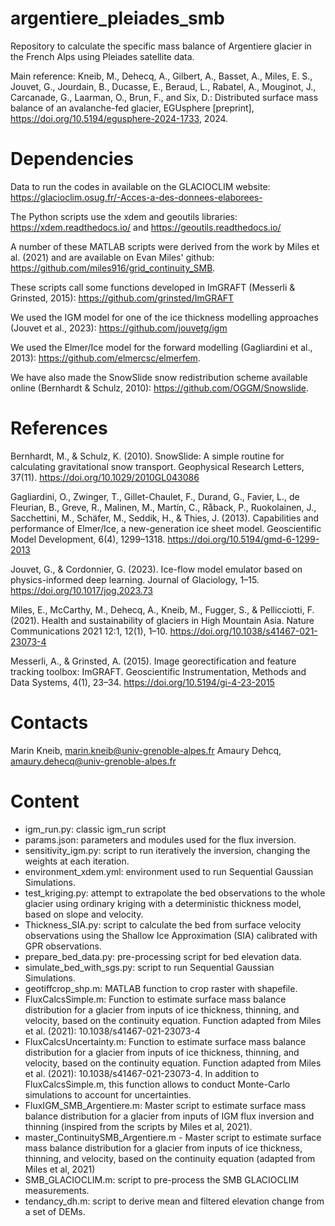 # argentiere_pleiades_smb
Repository to calculate the specific mass balance of Argentiere glacier in the French Alps using Pleiades satellite data.

Main reference: Kneib, M., Dehecq, A., Gilbert, A., Basset, A., Miles, E. S., Jouvet, G., Jourdain, B., Ducasse, E., Beraud, L., Rabatel, A., Mouginot, J., Carcanade, G., Laarman, O., Brun, F., and Six, D.: Distributed surface mass balance of an avalanche-fed glacier, EGUsphere [preprint], https://doi.org/10.5194/egusphere-2024-1733, 2024.

# Dependencies

Data to run the codes in available on the GLACIOCLIM website: https://glacioclim.osug.fr/-Acces-a-des-donnees-elaborees-

The Python scripts use the xdem and geoutils libraries: https://xdem.readthedocs.io/ and https://geoutils.readthedocs.io/

A number of these MATLAB scripts were derived from the work by Miles et al. (2021) and are available on Evan Miles' github: https://github.com/miles916/grid_continuity_SMB. 

These scripts call some functions developed in ImGRAFT (Messerli & Grinsted, 2015): https://github.com/grinsted/ImGRAFT

We used the IGM model for one of the ice thickness modelling approaches (Jouvet et al., 2023): https://github.com/jouvetg/igm 

We used the Elmer/Ice model for the forward modelling (Gagliardini et al., 2013): https://github.com/elmercsc/elmerfem. 

We have also made the SnowSlide snow redistribution scheme available online (Bernhardt & Schulz, 2010): https://github.com/OGGM/Snowslide. 

# References
Bernhardt, M., & Schulz, K. (2010). SnowSlide: A simple routine for calculating gravitational snow transport. Geophysical Research Letters, 37(11). https://doi.org/10.1029/2010GL043086

Gagliardini, O., Zwinger, T., Gillet-Chaulet, F., Durand, G., Favier, L., de Fleurian, B., Greve, R., Malinen, M., Martín, C., Råback, P., Ruokolainen, J., Sacchettini, M., Schäfer, M., Seddik, H., & Thies, J. (2013). Capabilities and performance of Elmer/Ice, a new-generation ice sheet model. Geoscientific Model Development, 6(4), 1299–1318. https://doi.org/10.5194/gmd-6-1299-2013

Jouvet, G., & Cordonnier, G. (2023). Ice-flow model emulator based on physics-informed deep learning. Journal of Glaciology, 1–15. https://doi.org/10.1017/jog.2023.73

Miles, E., McCarthy, M., Dehecq, A., Kneib, M., Fugger, S., & Pellicciotti, F. (2021). Health and sustainability of glaciers in High Mountain Asia. Nature Communications 2021 12:1, 12(1), 1–10. https://doi.org/10.1038/s41467-021-23073-4

Messerli, A., & Grinsted, A. (2015). Image georectification and feature tracking toolbox: ImGRAFT. Geoscientific Instrumentation, Methods and Data Systems, 4(1), 23–34. https://doi.org/10.5194/gi-4-23-2015

# Contacts 
Marin Kneib, marin.kneib@univ-grenoble-alpes.fr
Amaury Dehcq, amaury.dehecq@univ-grenoble-alpes.fr

# Content
- igm_run.py: classic igm_run script
- params.json: parameters and modules used for the flux inversion.
- sensitivity_igm.py: script to run iteratively the inversion, changing the weights at each iteration.
- environment_xdem.yml: environment used to run Sequential Gaussian Simulations.
- test_kriging.py: attempt to extrapolate the bed observations to the whole glacier using ordinary kriging with a deterministic thickness model, based on slope and velocity.
- Thickness_SIA.py: script to calculate the bed from surface velocity observations using the Shallow Ice Approximation (SIA) calibrated with GPR observations.
- prepare_bed_data.py: pre-processing script for bed elevation data.
- simulate_bed_with_sgs.py: script to run Sequential Gaussian Simulations.
- geotiffcrop_shp.m: MATLAB function to crop raster with shapefile.
- FluxCalcsSimple.m: Function to estimate surface mass balance distribution for a glacier from inputs of ice thickness, thinning, and velocity, based on the continuity equation. Function adapted from Miles et al. (2021): 10.1038/s41467-021-23073-4
- FluxCalcsUncertainty.m: Function to estimate surface mass balance distribution for a glacier from inputs of ice thickness, thinning, and velocity, based on the continuity equation. Function adapted from Miles et al. (2021): 10.1038/s41467-021-23073-4. In addition to FluxCalcsSimple.m, this function allows to conduct Monte-Carlo simulations to account for uncertainties.
- FluxIGM_SMB_Argentiere.m: Master script to estimate surface mass balance distribution for a glacier from inputs of IGM flux inversion and thinning (inspired from the scripts by Miles et al, 2021).
- master_ContinuitySMB_Argentiere.m - Master script to estimate surface mass balance distribution for a glacier from inputs of ice thickness, thinning, and velocity, based on the continuity equation (adapted from Miles et al, 2021)
- SMB_GLACIOCLIM.m: script to pre-process the SMB GLACIOCLIM measurements.
- tendancy_dh.m: script to derive mean and filtered elevation change from a set of DEMs.
